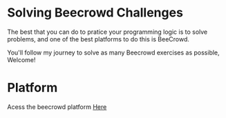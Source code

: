 # Solving Beecrowd Challenges

The best that you can do to pratice your programming logic is to solve problems, and one of the best platforms to do this is BeeCrowd.

You'll follow my journey to solve as many Beecrowd exercises as possible, Welcome!

# Platform

Acess the beecrowd platform [Here](https://www.beecrowd.com.br/)
